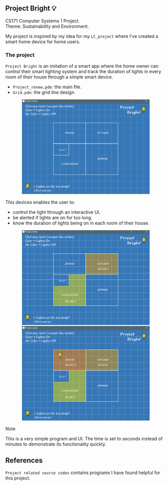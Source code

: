 ## Project Bright 💡
CS171 Computer Systems 1 Project. <br/>
Theme: Sustainability and Environment.<br/> 

My project is inspired by my idea for my `LC_project` where I've created a smart home device for home users. <br/>

### The project
`Project Bright` is an imitation of a smart app where the home owner can control their smart lighting system and track the duration of lights in every room of their house through a simple smart device.<br/>

- `Project_renew.pde`: the main file.
- `Grid.pde`: the grid line design. 

<p align="center">
 <img src="images/blueprint.png" width="400">
</p>
 
This devices enables the user to: </br>
- control the light through an interactive UI. <br/>
- be alerted if lights are on for too long. <br/>
- know the duration of lights being on in each room of their house. <br/> 

<p float="left">
 <p align="center">
 <img src="images/lightson.png" width="400">
 <img src="images/alert.png" width="400">
 </p>
</p>


> [!NOTE]
> This is a very simple program and UI. The time is set to seconds instead of minutes to demonstrate its functionality quickly. <br/>

## References
 `Project related source codes` contains programs I have found helpful for this project.<br/>


